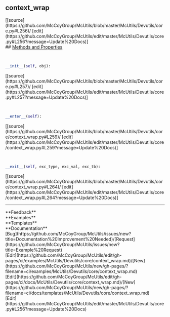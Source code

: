 ## <a id="McUtils.Devutils.core.context_wrap">context_wrap</a> 

<div class="docs-source-link" markdown="1">
[[source](https://github.com/McCoyGroup/McUtils/blob/master/McUtils/Devutils/core.py#L256)/
[edit](https://github.com/McCoyGroup/McUtils/edit/master/McUtils/Devutils/core.py#L256?message=Update%20Docs)]
</div>









<div class="collapsible-section">
 <div class="collapsible-section collapsible-section-header" markdown="1">
## <a class="collapse-link" data-toggle="collapse" href="#methods" markdown="1"> Methods and Properties</a> <a class="float-right" data-toggle="collapse" href="#methods"><i class="fa fa-chevron-down"></i></a>
 </div>
 <div class="collapsible-section collapsible-section-body collapse show" id="methods" markdown="1">
 
<a id="McUtils.Devutils.core.context_wrap.__init__" class="docs-object-method">&nbsp;</a> 
```python
__init__(self, obj): 
```
<div class="docs-source-link" markdown="1">
[[source](https://github.com/McCoyGroup/McUtils/blob/master/McUtils/Devutils/core.py#L257)/
[edit](https://github.com/McCoyGroup/McUtils/edit/master/McUtils/Devutils/core.py#L257?message=Update%20Docs)]
</div>


<a id="McUtils.Devutils.core.context_wrap.__enter__" class="docs-object-method">&nbsp;</a> 
```python
__enter__(self): 
```
<div class="docs-source-link" markdown="1">
[[source](https://github.com/McCoyGroup/McUtils/blob/master/McUtils/Devutils/core/context_wrap.py#L259)/
[edit](https://github.com/McCoyGroup/McUtils/edit/master/McUtils/Devutils/core/context_wrap.py#L259?message=Update%20Docs)]
</div>


<a id="McUtils.Devutils.core.context_wrap.__exit__" class="docs-object-method">&nbsp;</a> 
```python
__exit__(self, exc_type, exc_val, exc_tb): 
```
<div class="docs-source-link" markdown="1">
[[source](https://github.com/McCoyGroup/McUtils/blob/master/McUtils/Devutils/core/context_wrap.py#L264)/
[edit](https://github.com/McCoyGroup/McUtils/edit/master/McUtils/Devutils/core/context_wrap.py#L264?message=Update%20Docs)]
</div>
 </div>
</div>












---


<div markdown="1" class="text-secondary">
<div class="container">
  <div class="row">
   <div class="col" markdown="1">
**Feedback**   
</div>
   <div class="col" markdown="1">
**Examples**   
</div>
   <div class="col" markdown="1">
**Templates**   
</div>
   <div class="col" markdown="1">
**Documentation**   
</div>
   <div class="col" markdown="1">
   
</div>
   <div class="col" markdown="1">
   
</div>
   <div class="col" markdown="1">
   
</div>
</div>
  <div class="row">
   <div class="col" markdown="1">
[Bug](https://github.com/McCoyGroup/McUtils/issues/new?title=Documentation%20Improvement%20Needed)/[Request](https://github.com/McCoyGroup/McUtils/issues/new?title=Example%20Request)   
</div>
   <div class="col" markdown="1">
[Edit](https://github.com/McCoyGroup/McUtils/edit/gh-pages/ci/examples/McUtils/Devutils/core/context_wrap.md)/[New](https://github.com/McCoyGroup/McUtils/new/gh-pages/?filename=ci/examples/McUtils/Devutils/core/context_wrap.md)   
</div>
   <div class="col" markdown="1">
[Edit](https://github.com/McCoyGroup/McUtils/edit/gh-pages/ci/docs/McUtils/Devutils/core/context_wrap.md)/[New](https://github.com/McCoyGroup/McUtils/new/gh-pages/?filename=ci/docs/templates/McUtils/Devutils/core/context_wrap.md)   
</div>
   <div class="col" markdown="1">
[Edit](https://github.com/McCoyGroup/McUtils/edit/master/McUtils/Devutils/core.py#L256?message=Update%20Docs)   
</div>
   <div class="col" markdown="1">
   
</div>
   <div class="col" markdown="1">
   
</div>
   <div class="col" markdown="1">
   
</div>
</div>
</div>
</div>